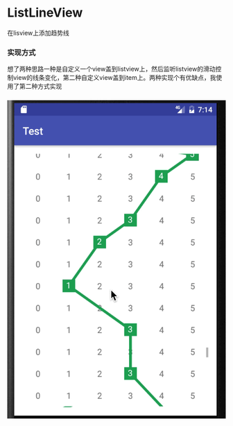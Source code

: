 # ListLineView
在lisview上添加趋势线

### 实现方式
  想了两种思路一种是自定义一个view盖到listview上，然后监听listview的滑动控制view的线条变化，第二种自定义view盖到item上。两种实现个有优缺点，我使用了第二种方式实现
###  

![image](https://github.com/fanyingmao/ListLineView/blob/master/listlineview.gif)  

